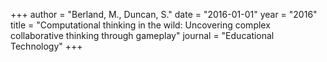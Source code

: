 +++
author = "Berland, M., Duncan, S."
date = "2016-01-01"
year = "2016"
title = "Computational thinking in the wild: Uncovering complex collaborative thinking through gameplay"
journal = "Educational Technology"
+++